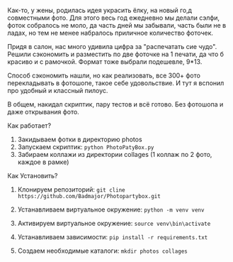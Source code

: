
Как-то, у жены, родилась идея украсить ёлку, на новый го,д совместными фото. Для этого весь год ежедневно мы делали сэлфи, фоток собралось не моло, да часть дней мы забывали, часть были не в ладах, но тем не менее набралось приличное количество фоточек.

Придя в салон, нас много удивила цифра за "распечатать сие чудо". Решили сэкономить и разместить по две фоточке на 1 печати, да что б красиво и с рамочкой. Формат тоже выбрали подешевле, 9*13.

Способ сэкономить нашли, но как реализовать, все 300+ фото перекладывать в фотошопе, такое себе удовольствие. И тут я вспонил про удобный и классный пилоус. 

В общем, накидал скриптик, пару тестов и всё готово. Без фотошопа и даже открывания фото. 

Как работает?

1. Закидываем фотки в директорию photos
2. Запускаем скриптик:
   `python PhotoPatyBox.py`
3. Забираем коллажи из директории collages (1 коллаж по 2 фото, каждое в рамке)

Как Установить?
1. Клонируем репозиторий:
 `git cline  https://github.com/Badmajor/Photopartybox.git`
 
2. Устанавливаем виртуальное окружение:
 `python -m venv venv`
   
3. Активируем виртуальное окружение:
 `source venv\bin\activate`
   
4. Устанавливаем зависимости:
 `pip install -r requirements.txt`
 
5. Создаем необходимые каталоги:
 `mkdir photos collages`

